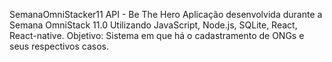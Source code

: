 SemanaOmniStacker11
API - Be The Hero Aplicação desenvolvida durante a Semana OmniStack 11.0 Utilizando JavaScript, Node.js, SQLite, React, React-native. Objetivo: Sistema em que há o cadastramento de ONGs e seus respectivos casos.
